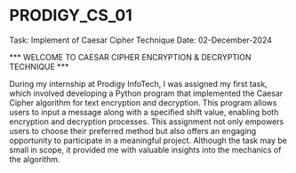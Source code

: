 # PRODIGY_CS_01 #

Task: Implement of Caesar Cipher Technique
Date: 02-December-2024


*** WELCOME TO CAESAR CIPHER ENCRYPTION & DECRYPTION TECHNIQUE ***

During my internship at Prodigy InfoTech, I was assigned my first task, which involved developing a Python program that implemented the Caesar Cipher algorithm for text encryption and decryption. This program allows users to input a message along with a specified shift value, enabling both encryption and decryption processes. This assignment not only empowers users to choose their preferred method but also offers an engaging opportunity to participate in a meaningful project. Although the task may be small in scope, it provided me with valuable insights into the mechanics of the algorithm.
